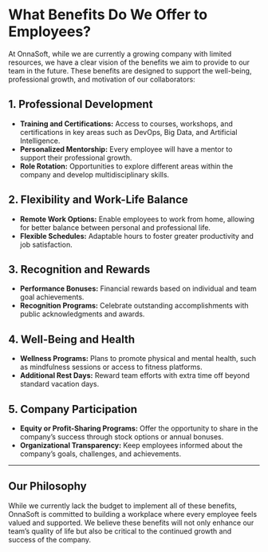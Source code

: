 # What Benefits Do We Offer to Employees?

At OnnaSoft, while we are currently a growing company with limited resources, we have a clear vision of the benefits we aim to provide to our team in the future. These benefits are designed to support the well-being, professional growth, and motivation of our collaborators:

## **1. Professional Development**
- **Training and Certifications:** Access to courses, workshops, and certifications in key areas such as DevOps, Big Data, and Artificial Intelligence.
- **Personalized Mentorship:** Every employee will have a mentor to support their professional growth.
- **Role Rotation:** Opportunities to explore different areas within the company and develop multidisciplinary skills.

## **2. Flexibility and Work-Life Balance**
- **Remote Work Options:** Enable employees to work from home, allowing for better balance between personal and professional life.
- **Flexible Schedules:** Adaptable hours to foster greater productivity and job satisfaction.

## **3. Recognition and Rewards**
- **Performance Bonuses:** Financial rewards based on individual and team goal achievements.
- **Recognition Programs:** Celebrate outstanding accomplishments with public acknowledgments and awards.

## **4. Well-Being and Health**
- **Wellness Programs:** Plans to promote physical and mental health, such as mindfulness sessions or access to fitness platforms.
- **Additional Rest Days:** Reward team efforts with extra time off beyond standard vacation days.

## **5. Company Participation**
- **Equity or Profit-Sharing Programs:** Offer the opportunity to share in the company’s success through stock options or annual bonuses.
- **Organizational Transparency:** Keep employees informed about the company’s goals, challenges, and achievements.

---

## **Our Philosophy**
While we currently lack the budget to implement all of these benefits, OnnaSoft is committed to building a workplace where every employee feels valued and supported. We believe these benefits will not only enhance our team’s quality of life but also be critical to the continued growth and success of the company.
